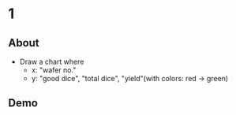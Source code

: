 # 1

## About
* Draw a chart where 
	- x: "wafer no."
	- y: "good dice", "total dice", "yield"(with colors: red -> green)

## Demo

